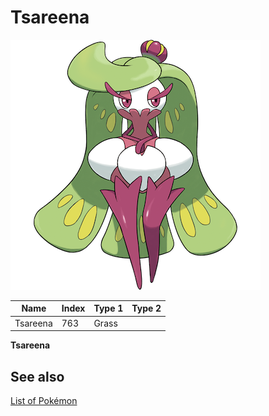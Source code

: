 # Tsareena


![Tsareena](images/763.png)

| **Name** | **Index** | **Type 1** | **Type 2** |
|----|----|----|----|
| Tsareena | 763 | Grass  |  |

**Tsareena** 

## See also

[List of Pokémon](../pokemon.md)
